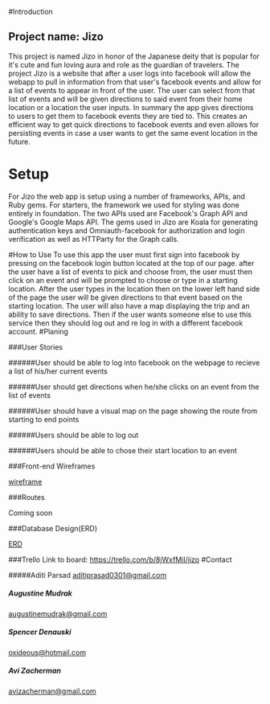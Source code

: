 #Introduction

## Project name: Jizo

This project is named Jizo in honor of the Japanese deity that is popular for it's cute and fun loving aura and role as the guardian of travelers. The project Jizo is a website that after a user logs into facebook will allow the webapp to pull in information from that user's facebook events and allow for a list of events to appear in front of the user. The user can select from that list of events and will be given directions to said event from their home location or a location the user inputs. In summary the app gives directions to users to get them to facebook events they are tied to. This creates an efficient way to get quick directions to facebook events and even allows for persisting events in case a user wants to get the same event location in the future.

# Setup

For Jizo the web app is setup using a number of frameworks, APIs, and Ruby gems. For starters, the framework we used for styling was done entirely in foundation. The two APIs used are Facebook's Graph API and Google's Google Maps API. The gems used in Jizo are Koala for generating authentication keys and Omniauth-facebook for authorization and login verification as well as HTTParty for the Graph calls.

#How to Use
To use this app the user must first sign into facebook by pressing on the facebook login button located at the top of our page. after the user have a list of events to pick and choose from, the user must then click on an event and will be prompted to choose or type in a starting location. After the user types in the location then on the lower left hand side of the page the user will be given directions to that event based on the starting location. The user will also have a map displaying the trip and an ability to save directions. Then if the user wants someone else to use this service then they should log out and re log in with a different facebook account.
#Planing

###User Stories

######User should be able to log into facebook on the webpage to recieve a list of his/her current events
 
######User should get directions when he/she clicks on an event from the list of events
 
######User should have a visual map on the page showing the route from starting to end points

######Users should be able to log out

######Users should be able to chose their start location to an event

###Front-end Wireframes

[wireframe](http://i.imgur.com/5Iq66Cw.png)

###Routes

Coming soon

###Database Design(ERD)

[ERD](http://i.imgur.com/CYBR5dX.jpg)

###Trello
Link to board: https://trello.com/b/8jWxfMiI/jizo
#Contact

#####Aditi Parsad
  aditiprasad0301@gmail.com

##### Augustine Mudrak
  augustinemudrak@gmail.com

##### Spencer Denauski
  oxideous@hotmail.com

##### Avi Zacherman
  avizacherman@gmail.com
